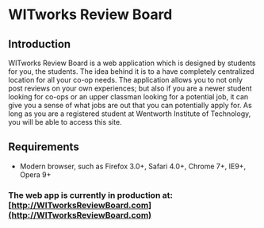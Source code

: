 # WITworks Review Board

## Introduction

WITworks Review Board is a web application which is designed by students for you, the students. The idea behind it is to a have completely centralized location for all your co-op needs. The application allows you to not only post reviews on your own experiences; but also if you are a newer student looking for co-ops or an upper classman looking for a potential job, it can give you a sense of what jobs are out that you can potentially apply for. As long as you are a registered student at Wentworth Institute of Technology, you will be able to access this site.

## Requirements

* Modern browser, such as Firefox 3.0+, Safari 4.0+, Chrome 7+, IE9+, Opera 9+


### The web app is currently in production at: [http://WITworksReviewBoard.com](http://WITworksReviewBoard.com)

